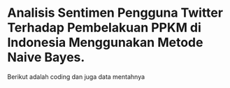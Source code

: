 ﻿# Analisis Sentimen Pengguna Twitter Terhadap Pembelakuan PPKM di Indonesia Menggunakan Metode Naive Bayes.
 Berikut adalah coding dan juga data mentahnya
